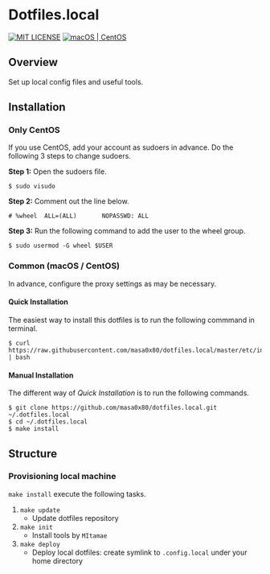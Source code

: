 # Dotfiles.local

[![MIT LICENSE](http://img.shields.io/badge/license-MIT-blue.svg?style=flat-square)](LICENSE)
[![macOS | CentOS](https://img.shields.io/badge/platform-macOS%20|%20CentOS-8c8c8c.svg?style=flat-square)](#installation)

## Overview

Set up local config files and useful tools.

## Installation

### Only CentOS

If you use CentOS, add your account as sudoers in advance.
Do the following 3 steps to change sudoers.

**Step 1:** Open the sudoers file.

```
$ sudo visudo
```

**Step 2:** Comment out the line below.

```
# %wheel  ALL=(ALL)       NOPASSWD: ALL
```

**Step 3:** Run the following command to add the user to the wheel group.

```
$ sudo usermod -G wheel $USER
```

### Common (macOS / CentOS)

In advance, configure the proxy settings as may be necessary.

#### Quick Installation

The easiest way to install this dotfiles is to run the following commmand in terminal.

```
$ curl https://raw.githubusercontent.com/masa0x80/dotfiles.local/master/etc/install | bash
```

#### Manual Installation

The different way of *Quick Installation* is to run the following commands.

```
$ git clone https://github.com/masa0x80/dotfiles.local.git ~/.dotfiles.local
$ cd ~/.dotfiles.local
$ make install
```

## Structure

### Provisioning local machine

`make install` execute the following tasks.

1. `make update`
    - Update dotfiles repository
2. `make init`
    - Install tools by `MItamae`
3. `make deploy`
    - Deploy local dotfiles: create symlink to `.config.local` under your home directory
